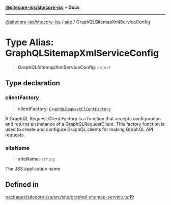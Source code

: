 [**@sitecore-jss/sitecore-jss**](../../README.md) • **Docs**

***

[@sitecore-jss/sitecore-jss](../../README.md) / [site](../README.md) / GraphQLSitemapXmlServiceConfig

# Type Alias: GraphQLSitemapXmlServiceConfig

> **GraphQLSitemapXmlServiceConfig**: `object`

## Type declaration

### clientFactory

> **clientFactory**: [`GraphQLRequestClientFactory`](../../index/type-aliases/GraphQLRequestClientFactory.md)

A GraphQL Request Client Factory is a function that accepts configuration and returns an instance of a GraphQLRequestClient.
This factory function is used to create and configure GraphQL clients for making GraphQL API requests.

### siteName

> **siteName**: `string`

The JSS application name

## Defined in

[packages/sitecore-jss/src/site/graphql-sitemap-service.ts:19](https://github.com/Sitecore/jss/blob/5339c2cb4c0027629b555d24ea7cc930965853fe/packages/sitecore-jss/src/site/graphql-sitemap-service.ts#L19)
